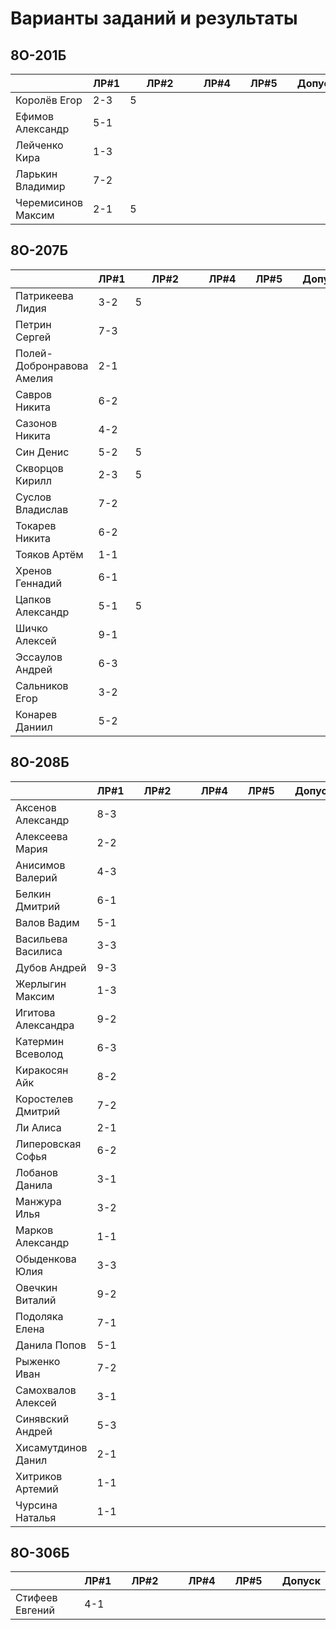 # Варианты заданий и результаты

## 8О-201Б
|                           | ЛР#1 |   | ЛР#2 |   |   | ЛР#4 |   | ЛР#5 |   |   Допуск   |
|---------------------------|------|---|------|---|---|------|---|------|---|------------|
| Королёв Егор              | 2-3  | 5 |      |   |   |      |   |      |   |            |
| Ефимов Александр          | 5-1  |   |      |   |   |      |   |      |   |            |
| Лейченко Кира             | 1-3  |   |      |   |   |      |   |      |   |            |
| Ларькин Владимир          | 7-2  |   |      |   |   |      |   |      |   |            |
| Черемисинов Максим        | 2-1  | 5 |      |   |   |      |   |      |   |            |

## 8О-207Б
|                           | ЛР#1 |   | ЛР#2 |   |   | ЛР#4 |   | ЛР#5 |   |   Допуск   |
|---------------------------|------|---|------|---|---|------|---|------|---|------------|
| Патрикеева Лидия          | 3-2  | 5 |      |   |   |      |   |      |   |            |
| Петрин Сергей             | 7-3  |   |      |   |   |      |   |      |   |            |
| Полей-Добронравова Амелия | 2-1  |   |      |   |   |      |   |      |   |            |
| Савров Никита             | 6-2  |   |      |   |   |      |   |      |   |            |
| Сазонов Никита            | 4-2  |   |      |   |   |      |   |      |   |            |
| Син Денис                 | 5-2  | 5 |      |   |   |      |   |      |   |            |
| Скворцов Кирилл           | 2-3  | 5 |      |   |   |      |   |      |   |            |
| Суслов Владислав          | 7-2  |   |      |   |   |      |   |      |   |            |
| Токарев Никита            | 6-2  |   |      |   |   |      |   |      |   |            |
| Тояков Артём              | 1-1  |   |      |   |   |      |   |      |   |            |
| Хренов Геннадий           | 6-1  |   |      |   |   |      |   |      |   |            |
| Цапков Александр          | 5-1  | 5 |      |   |   |      |   |      |   |            |
| Шичко Алексей             | 9-1  |   |      |   |   |      |   |      |   |            |
| Эссаулов Андрей           | 6-3  |   |      |   |   |      |   |      |   |            |
| Сальников Егор            | 3-2  |   |      |   |   |      |   |      |   |            |
| Конарев Даниил            | 5-2  |   |      |   |   |      |   |      |   |            |

## 8О-208Б
|                           | ЛР#1 |   | ЛР#2 |   |   | ЛР#4 |   | ЛР#5 |   |   Допуск   |
|---------------------------|------|---|------|---|---|------|---|------|---|------------|
| Аксенов Александр         | 8-3  |   |      |   |   |      |   |      |   |            |
| Алексеева Мария           | 2-2  |   |      |   |   |      |   |      |   |            |
| Анисимов Валерий          | 4-3  |   |      |   |   |      |   |      |   |            |
| Белкин Дмитрий            | 6-1  |   |      |   |   |      |   |      |   |            |
| Валов Вадим               | 5-1  |   |      |   |   |      |   |      |   |            |
| Васильева Василиса        | 3-3  |   |      |   |   |      |   |      |   |            |
| Дубов Андрей              | 9-3  |   |      |   |   |      |   |      |   |            |
| Жерлыгин Максим           | 1-3  |   |      |   |   |      |   |      |   |            |
| Игитова Александра        | 9-2  |   |      |   |   |      |   |      |   |            |
| Катермин Всеволод         | 6-3  |   |      |   |   |      |   |      |   |            |
| Киракосян Айк             | 8-2  |   |      |   |   |      |   |      |   |            |
| Коростелев Дмитрий        | 7-2  |   |      |   |   |      |   |      |   |            |
| Ли Алиса                  | 2-1  |   |      |   |   |      |   |      |   |            |
| Липеровская Софья         | 6-2  |   |      |   |   |      |   |      |   |            |
| Лобанов Данила            | 3-1  |   |      |   |   |      |   |      |   |            |
| Манжура Илья              | 3-2  |   |      |   |   |      |   |      |   |            |
| Марков Александр          | 1-1  |   |      |   |   |      |   |      |   |            |
| Обыденкова Юлия           | 3-3  |   |      |   |   |      |   |      |   |            |
| Овечкин Виталий           | 9-2  |   |      |   |   |      |   |      |   |            |
| Подоляка Елена            | 7-1  |   |      |   |   |      |   |      |   |            |
| Данила Попов              | 5-1  |   |      |   |   |      |   |      |   |            |
| Рыженко Иван              | 7-2  |   |      |   |   |      |   |      |   |            |
| Самохвалов Алексей        | 3-1  |   |      |   |   |      |   |      |   |            |
| Синявский Андрей          | 5-3  |   |      |   |   |      |   |      |   |            |
| Хисамутдинов Данил        | 2-1  |   |      |   |   |      |   |      |   |            |
| Хитриков Артемий          | 1-1  |   |      |   |   |      |   |      |   |            |
| Чурсина Наталья           | 1-1  |   |      |   |   |      |   |      |   |            |

## 8О-306Б
|                           | ЛР#1 |   | ЛР#2 |   |   | ЛР#4 |   | ЛР#5 |   |   Допуск   |
|---------------------------|------|---|------|---|---|------|---|------|---|------------|
| Стифеев Евгений           | 4-1  |   |      |   |   |      |   |      |   |            |
